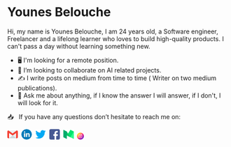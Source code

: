 


# Younes Belouche

Hi, my name is Younes Belouche, I am 24 years old, a Software engineer, Freelancer and a lifelong learner who loves to build high-quality products. I can't pass a day without learning something new.

- 🖥️ I'm looking for a remote position.
- 🤖 I’m looking to collaborate on AI related projects.
- ✍️ I write posts on medium from time to time ( Writer on two medium publications).
- 💬 Ask me about anything, if I know the answer I will answer, if I don't, I will look for it.


<!--
<p align="center">
  <img src="https://github-readme-stats.vercel.app/api?username=dombroks&show_icons=true">
</p>



<a href="https://github.com/arman-bd"><img src="https://github-readme-stats.vercel.app/api?username=dombroks&count_private=true" height="180" /></a> <a href="https://github.com/dombroks"><img src="https://github-readme-stats.vercel.app/api/top-langs/?username=dombroks&langs_count=4&hide=html,css&layout=compact" height="180" /></a>

-->

📥 &nbsp; If you have any questions don’t hesitate to reach me on:

[![E-Mail](https://github.com/dombroks/dombroks/blob/main/email.png)](mailto:tinoutech@gmail.com)&nbsp;&nbsp;[![LinkedIn](https://github.com/dombroks/dombroks/blob/main/linkedin.png)](https://www.linkedin.com/in/younes-belouche-641bb3197/)&nbsp; [![Twitter](https://github.com/dombroks/dombroks/blob/main/twitter.png)](#)&nbsp;&nbsp;[![Facebook](https://github.com/dombroks/dombroks/blob/main/facebook.png)](https://www.facebook.com/dom.broks/)&nbsp;&nbsp;[![Medium](https://github.com/dombroks/dombroks/blob/main/medium.png)](https://medium.com/@younes_belouche)&nbsp;&nbsp;[![Instagram](https://github.com/dombroks/dombroks/blob/main/instagram2.png)](https://www.instagram.com/younes_belouche/)

